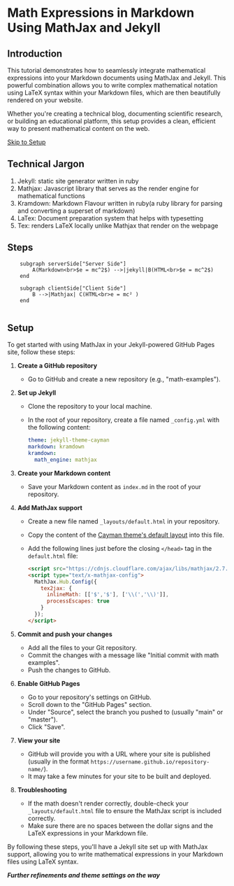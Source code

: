 # Math Expressions in Markdown Using MathJax and Jekyll

## Introduction

This tutorial demonstrates how to seamlessly integrate mathematical expressions into your Markdown documents using MathJax and Jekyll. This powerful combination allows you to write complex mathematical notation using LaTeX syntax within your Markdown files, which are then beautifully rendered on your website.

Whether you're creating a technical blog, documenting scientific research, or building an educational platform, this setup provides a clean, efficient way to present mathematical content on the web.

[Skip to Setup](#setup)

## Technical Jargon
1. Jekyll: static site generator written in ruby
2. Mathjax: Javascript library that serves as the render engine for mathematical functions
3. Kramdown: Markdown Flavour written in ruby(a ruby library for parsing and converting a superset of markdown)
4. LaTex: Document preparation system that helps with typesetting 
5. Tex: renders LaTeX locally unlike Mathjax that render on the webpage

## Steps
``` flowchart LR
    subgraph serverSide["Server Side"]
        A(Markdown<br>$e = mc^2$) -->|jekyll|B(HTML<br>$e = mc^2$)
    end 

    subgraph clientSide["Client Side"]
        B -->|Mathjax| C(HTML<br>e = mc² )
    end
    
```

## Setup

To get started with using MathJax in your Jekyll-powered GitHub Pages site, follow these steps:

1. **Create a GitHub repository**
   - Go to GitHub and create a new repository (e.g., "math-examples").

2. **Set up Jekyll**
   - Clone the repository to your local machine.
   - In the root of your repository, create a file named `_config.yml` with the following content:

     ```yaml
     theme: jekyll-theme-cayman
     markdown: kramdown
     kramdown:
       math_engine: mathjax
     ```

3. **Create your Markdown content**
   - Save your Markdown content as `index.md` in the root of your repository.

4. **Add MathJax support**
   - Create a new file named `_layouts/default.html` in your repository.
   - Copy the content of the [Cayman theme's default layout](https://github.com/pages-themes/cayman/blob/master/_layouts/default.html) into this file.
   - Add the following lines just before the closing `</head>` tag in the `default.html` file:

     ```html
     <script src="https://cdnjs.cloudflare.com/ajax/libs/mathjax/2.7.0/MathJax.js?config=TeX-AMS-MML_HTMLorMML" type="text/javascript"></script>
     <script type="text/x-mathjax-config">
       MathJax.Hub.Config({
         tex2jax: {
           inlineMath: [['$','$'], ['\\(','\\)']],
           processEscapes: true
         }
       });
     </script>
     ```

5. **Commit and push your changes**
   - Add all the files to your Git repository.
   - Commit the changes with a message like "Initial commit with math examples".
   - Push the changes to GitHub.

6. **Enable GitHub Pages**
   - Go to your repository's settings on GitHub.
   - Scroll down to the "GitHub Pages" section.
   - Under "Source", select the branch you pushed to (usually "main" or "master").
   - Click "Save".

7. **View your site**
   - GitHub will provide you with a URL where your site is published (usually in the format `https://username.github.io/repository-name/`).
   - It may take a few minutes for your site to be built and deployed.

8. **Troubleshooting**
   - If the math doesn't render correctly, double-check your `_layouts/default.html` file to ensure the MathJax script is included correctly.
   - Make sure there are no spaces between the dollar signs and the LaTeX expressions in your Markdown file.

By following these steps, you'll have a Jekyll site set up with MathJax support, allowing you to write mathematical expressions in your Markdown files using LaTeX syntax.

***Further refinements and theme settings on the way***
